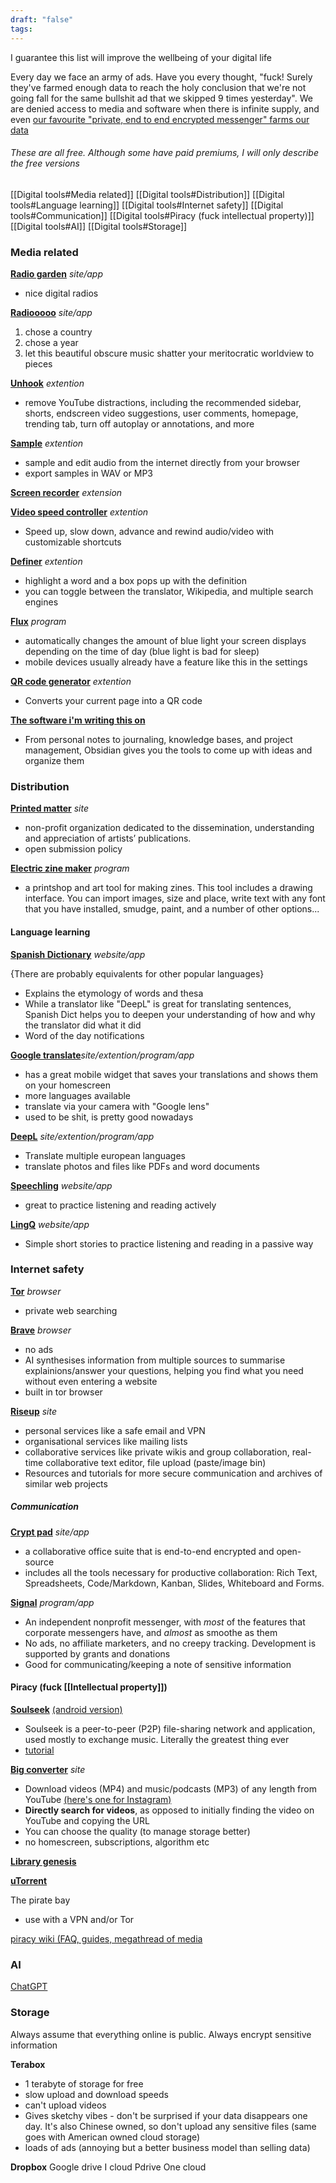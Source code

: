 ```yaml
---
draft: "false"
tags:
---
```

I guarantee this list will improve the wellbeing of your digital life

Every day we face an army of ads. Have you every thought, "fuck! Surely they've farmed enough data to reach the holy conclusion that we're not going fall for the same bullshit ad that we skipped 9 times yesterday". We are denied access to media and software when there is infinite supply, and even [our favourite "private, end to end encrypted messenger" farms our data](https://vpnoverview.com/privacy/social-media/what-does-whatsapp-know-about-me/)
###### These are all free. Although some have paid premiums, I will only describe the free versions

[[Digital tools#Media related]]
[[Digital tools#Distribution]]
[[Digital tools#Language learning]]
[[Digital tools#Internet safety]]
[[Digital tools#Communication]]
[[Digital tools#Piracy (fuck intellectual property)]]
[[Digital tools#AI]]
[[Digital tools#Storage]]
### Media related

[**Radio garden**]([radio.garden](https://radio.garden/)) *site/app*

- nice digital radios

[**Radiooooo**](https://radiooooo.com/) *site/app*

1. chose a country
2. chose a year
3. let this beautiful obscure music shatter your meritocratic worldview to pieces

[**Unhook**](https://chromewebstore.google.com/detail/unhook-remove-youtube-rec/khncfooichmfjbepaaaebmommgaepoid) *extention*

- remove YouTube distractions, including the recommended sidebar, shorts, endscreen video suggestions, user comments, homepage, trending tab, turn off autoplay or annotations, and more

[**Sample**](https://chromewebstore.google.com/detail/sample/kpkcennohgffjdgaelocingbmkjnpjgc) *extention*

- sample and edit audio from the internet directly from your browser
- export samples in WAV or MP3

[**Screen recorder**](https://chromewebstore.google.com/detail/awesome-screen-recorder-s/nlipoenfbbikpbjkfpfillcgkoblgpmj?hl=en) *extension* 

[**Video speed controller**](https://chromewebstore.google.com/detail/video-speed-controller/nffaoalbilbmmfgbnbgppjihopabppdk) *extention* 

- Speed up, slow down, advance and rewind audio/video with customizable shortcuts

[**Definer**](https://chromewebstore.google.com/detail/definer-popup-dictionary/noagjioaihamoljcbelhdlldnmlgnkon?hl=en) *extention* 

- highlight a word and a box pops up with the definition 
- you can toggle between the translator, Wikipedia, and multiple search engines

[**Flux**](https://justgetflux.com/) *program* 

- automatically changes the amount of blue light your screen displays depending on the time of day (blue light is bad for sleep)
- mobile devices usually already have a feature like this in the settings 

[**QR code generator**](https://chromewebstore.google.com/detail/qr-code-generator/afpbjjgbdimpioenaedcjgkaigggcdpp) *extention* 

- Converts your current page into a QR code

[**The software i'm writing this on**](https://obsidian.md/)

- From personal notes to journaling, knowledge bases, and project management, Obsidian gives you the tools to come up with ideas and organize them

### Distribution

[**Printed matter**](https://www.printedmatter.org/) *site*

- non-profit organization dedicated to the dissemination, understanding and appreciation of artists’ publications. 
- open submission policy


[**Electric zine maker**](https://alienmelon.itch.io/electric-zine-maker) *program*

- a printshop and art tool for making zines. This tool includes a drawing interface. You can import images, size and place, write text with any font that you have installed, smudge, paint, and a number of other options...

#### Language learning 

[**Spanish Dictionary**](https://www.spanishdict.com/) *website/app*

{There are probably equivalents for other popular languages}

- Explains the etymology of words and thesa
- While a translator like "DeepL" is great for translating sentences, Spanish Dict helps you to deepen your understanding of how and why the translator did what it did
- Word of the day notifications 

[**Google translate**](https://translate.google.com/?hl=es-419&sl=es&tl=qu&op=translate)*site/extention/program/app* 

- has a great mobile widget that saves your translations and shows them on your homescreen 
- more languages available 
- translate via your camera with "Google lens"
- used to be shit, is pretty good nowadays 

[**DeepL**](https://www.deepl.com/translator) *site/extention/program/app* 

- Translate multiple european languages
- translate photos and files like PDFs and word documents 

[**Speechling**](https://speechling.com/app) *website/app* 

- great to practice listening and reading actively

[**LingQ**](https://www.lingq.com/en/) *website/app* 

- Simple short stories to practice listening and reading in a passive way

### Internet safety 

[**Tor**](https://www.torproject.org/) *browser*

- private web searching 

[**Brave**](https://brave.com/) *browser*

- no ads
- AI synthesises information from multiple sources to summarise explainions/answer your questions, helping you find what you need without even entering a website
- built in tor browser

[**Riseup**](https://riseup.net/) *site*

- personal services like a safe email and VPN
- organisational services like mailing lists
- collaborative services like private wikis and group collaboration, real-time collaborative text editor, file upload (paste/image bin)
- Resources and tutorials for more secure communication and archives of similar web projects

##### Communication

[**Crypt pad**](https://cryptpad.org/) *site/app*

- a collaborative office suite that is end-to-end encrypted and open-source
- includes all the tools necessary for productive collaboration: Rich Text, Spreadsheets, Code/Markdown, Kanban, Slides, Whiteboard and Forms.

[**Signal**](https://signal.org/) *program/app*

- An independent nonprofit messenger, with *most* of the features that corporate messengers have, and *almost* as smoothe as them
- No ads, no affiliate marketers, and no creepy tracking. Development is supported by grants and donations
- Good for communicating/keeping a note of sensitive information


#### Piracy (fuck [[Intellectual property]])

[**Soulseek**](http://www.soulseekqt.net/news/node/1) [(android version)](https://play.google.com/store/apps/details?id=com.companyname.andriodapp1&hl=es_419)

- Soulseek is a peer-to-peer (P2P) file-sharing network and application, used mostly to exchange music. Literally the greatest thing ever
- [tutorial](https://steemit.com/music/@fr1sk/guide-download-hq-music-using-soulseek-free-an-ad-free-spyware-free-just-plain-free-for-linux-win-and-mac-step-by-step-with)


[**Big converter**](https://bigconv.com/v254/) *site*

- Download videos (MP4) and music/podcasts (MP3) of any length from YouTube [(here's one for Instagram)](https://www.save-free.com/video-downloader/)
- **Directly search for videos**, as opposed to initially finding the video on YouTube and copying the URL
- You can choose the quality (to manage storage better)
- no homescreen, subscriptions, algorithm etc

[**Library genesis**](https://libgen.onl/)

[**uTorrent**](https://www.utorrent.com/)



The pirate bay

- use with a VPN and/or Tor 

[piracy wiki (FAQ, guides, megathread of media](https://www.reddit.com/r/Piracy/wiki/index/)

### AI

[ChatGPT](https://chatgpt.com/auth/login)
### Storage 

Always assume that everything online is public. Always encrypt sensitive information 



**Terabox** 

- 1 terabyte of storage for free 
- slow upload and download speeds
- can't upload videos 
- Gives sketchy vibes - don't be surprised if your data disappears one day. It's also Chinese owned, so don't upload any sensitive files (same goes with American owned cloud storage)
- loads of ads (annoying but a better business model than selling data)

**Dropbox** 
Google drive
I cloud
Pdrive
One cloud 






